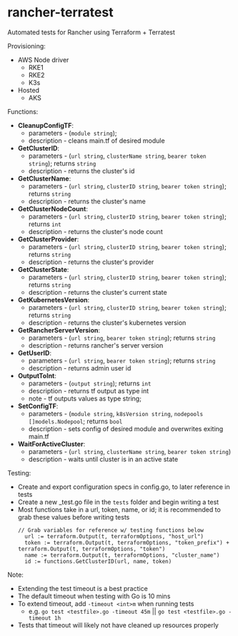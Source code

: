 # rancher-terratest

Automated tests for Rancher using Terraform + Terratest

Provisioning:
- AWS Node driver
  - RKE1
  - RKE2
  - K3s
- Hosted
  - AKS


Functions:
- **CleanupConfigTF**:
  - parameters - (`module string`);
  - description - cleans main.tf of desired module
- **GetClusterID**: 
  - parameters - (`url string`, `clusterName string`, `bearer token string`); returns `string`
  - description - returns the cluster's id
- **GetClusterName**:
  - parameters - (`url string`, `clusterID string`, `bearer token string`); returns `string`
  - description - returns the cluster's name
- **GetClusterNodeCount**:
  - parameters - (`url string`, `clusterID string`, `bearer token string`); returns `int`
  - description - returns the cluster's node count
- **GetClusterProvider**:
  - parameters - (`url string`, `clusterID string`, `bearer token string`); returns `string`
  - description - returns the cluster's provider
- **GetClusterState**:
  - parameters - (`url string`, `clusterID string`, `bearer token string`); returns `string`
  - description - returns the cluster's current state
- **GetKubernetesVersion**:
  - parameters - (`url string`, `clusterID string`, `bearer token string`); returns `string`
  - description - returns the cluster's kubernetes version
- **GetRancherServerVersion**:
  - parameters - (`url string`, `bearer token string`); returns `string`
  - description - returns rancher's server version
- **GetUserID**:
  - parameters - (`url string`, `bearer token string`); returns `string`
  - description - returns admin user id
- **OutputToInt**:
  - parameters - (`output string`); returns `int`
  - description - returns tf output as type int
  - note - tf outputs values as type string;
- **SetConfigTF**: 
  - parameters - (`module string`, `k8sVersion string`, `nodepools []models.Nodepool`; returns `bool`
  - description - sets config of desired module and overwrites exiting main.tf
- **WaitForActiveCluster**:
  - parameters - (`url string`, `clusterName string`, `bearer token string`)
  - description - waits until cluster is in an active state

Testing:
- Create and export configuration specs in config.go, to later reference in tests
- Create a new _test.go file in the `tests` folder and begin writing a test
- Most functions take in a url, token, name, or id; it is recommended to grab these values before writing tests
  ```
  // Grab variables for reference w/ testing functions below
	url := terraform.Output(t, terraformOptions, "host_url")
	token := terraform.Output(t, terraformOptions, "token_prefix") + terraform.Output(t, terraformOptions, "token")
	name := terraform.Output(t, terraformOptions, "cluster_name")
	id := functions.GetClusterID(url, name, token)
  ```


Note: 
- Extending the test timeout is a best practice
- The default timeout when testing with Go is 10 mins
- To extend timeout, add `-timeout <int>m` when running tests
  - e.g. `go test <testfile>.go -timeout 45m` || `go test <testfile>.go -timeout 1h`
- Tests that timeout will likely not have cleaned up resources properly
